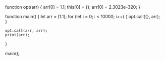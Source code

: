 
function opt(arr) {
    arr[0] = 1.1;
    this[0] = {};
    arr[0] = 2.3023e-320;
}

function main() {
    let arr = [1.1];
    for (let i = 0; i < 10000; i++) {
        opt.call({}, arr);
    }

    opt.call(arr, arr);
    print(arr);
}

main();

